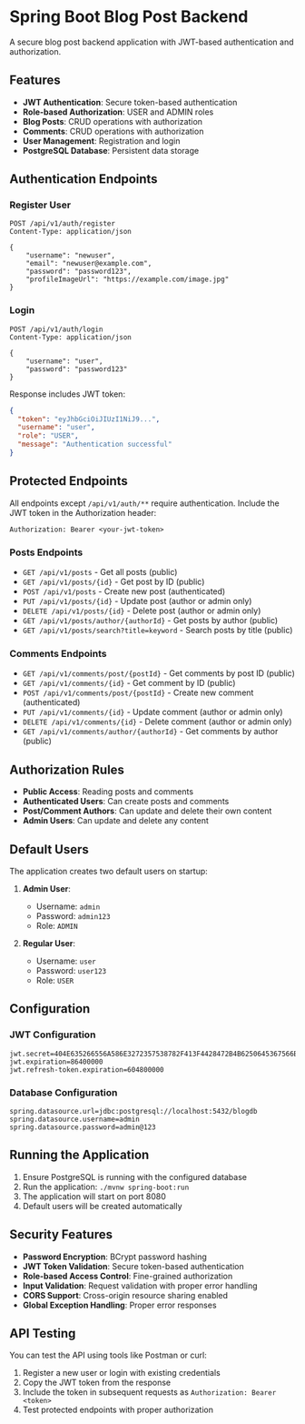 # Spring Boot Blog Post Backend

A secure blog post backend application with JWT-based authentication and authorization.

## Features

- **JWT Authentication**: Secure token-based authentication
- **Role-based Authorization**: USER and ADMIN roles
- **Blog Posts**: CRUD operations with authorization
- **Comments**: CRUD operations with authorization
- **User Management**: Registration and login
- **PostgreSQL Database**: Persistent data storage

## Authentication Endpoints

### Register User

```
POST /api/v1/auth/register
Content-Type: application/json

{
    "username": "newuser",
    "email": "newuser@example.com",
    "password": "password123",
    "profileImageUrl": "https://example.com/image.jpg"
}
```

### Login

```
POST /api/v1/auth/login
Content-Type: application/json

{
    "username": "user",
    "password": "password123"
}
```

Response includes JWT token:

```json
{
  "token": "eyJhbGciOiJIUzI1NiJ9...",
  "username": "user",
  "role": "USER",
  "message": "Authentication successful"
}
```

## Protected Endpoints

All endpoints except `/api/v1/auth/**` require authentication. Include the JWT token in the Authorization header:

```
Authorization: Bearer <your-jwt-token>
```

### Posts Endpoints

- `GET /api/v1/posts` - Get all posts (public)
- `GET /api/v1/posts/{id}` - Get post by ID (public)
- `POST /api/v1/posts` - Create new post (authenticated)
- `PUT /api/v1/posts/{id}` - Update post (author or admin only)
- `DELETE /api/v1/posts/{id}` - Delete post (author or admin only)
- `GET /api/v1/posts/author/{authorId}` - Get posts by author (public)
- `GET /api/v1/posts/search?title=keyword` - Search posts by title (public)

### Comments Endpoints

- `GET /api/v1/comments/post/{postId}` - Get comments by post ID (public)
- `GET /api/v1/comments/{id}` - Get comment by ID (public)
- `POST /api/v1/comments/post/{postId}` - Create new comment (authenticated)
- `PUT /api/v1/comments/{id}` - Update comment (author or admin only)
- `DELETE /api/v1/comments/{id}` - Delete comment (author or admin only)
- `GET /api/v1/comments/author/{authorId}` - Get comments by author (public)

## Authorization Rules

- **Public Access**: Reading posts and comments
- **Authenticated Users**: Can create posts and comments
- **Post/Comment Authors**: Can update and delete their own content
- **Admin Users**: Can update and delete any content

## Default Users

The application creates two default users on startup:

1. **Admin User**:

   - Username: `admin`
   - Password: `admin123`
   - Role: `ADMIN`

2. **Regular User**:
   - Username: `user`
   - Password: `user123`
   - Role: `USER`

## Configuration

### JWT Configuration

```properties
jwt.secret=404E635266556A586E3272357538782F413F4428472B4B6250645367566B5970
jwt.expiration=86400000
jwt.refresh-token.expiration=604800000
```

### Database Configuration

```properties
spring.datasource.url=jdbc:postgresql://localhost:5432/blogdb
spring.datasource.username=admin
spring.datasource.password=admin@123
```

## Running the Application

1. Ensure PostgreSQL is running with the configured database
2. Run the application: `./mvnw spring-boot:run`
3. The application will start on port 8080
4. Default users will be created automatically

## Security Features

- **Password Encryption**: BCrypt password hashing
- **JWT Token Validation**: Secure token-based authentication
- **Role-based Access Control**: Fine-grained authorization
- **Input Validation**: Request validation with proper error handling
- **CORS Support**: Cross-origin resource sharing enabled
- **Global Exception Handling**: Proper error responses

## API Testing

You can test the API using tools like Postman or curl:

1. Register a new user or login with existing credentials
2. Copy the JWT token from the response
3. Include the token in subsequent requests as `Authorization: Bearer <token>`
4. Test protected endpoints with proper authorization
